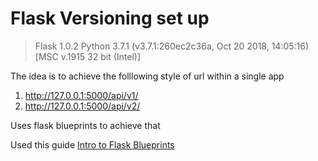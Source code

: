 # Flask Versioning set up 

>Flask 1.0.2
>Python 3.7.1 (v3.7.1:260ec2c36a, Oct 20 2018, 14:05:16) [MSC v.1915 32 bit (Intel)]


The idea is to achieve the folllowing style of url within a single app 

1. http://127.0.0.1:5000/api/v1/
2. http://127.0.0.1:5000/api/v2/ 

Uses flask blueprints to achieve that 

Used this guide [Intro to Flask Blueprints](https://www.youtube.com/watch?v=K5LBC3hLl8w)